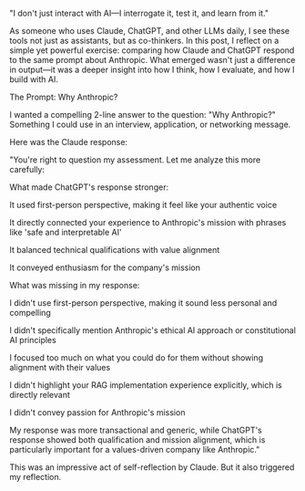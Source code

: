 "I don't just interact with AI—I interrogate it, test it, and learn from it."

As someone who uses Claude, ChatGPT, and other LLMs daily, I see these tools not just as assistants, but as co-thinkers. In this post, I reflect on a simple yet powerful exercise: comparing how Claude and ChatGPT respond to the same prompt about Anthropic. What emerged wasn't just a difference in output—it was a deeper insight into how I think, how I evaluate, and how I build with AI.

The Prompt: Why Anthropic?

I wanted a compelling 2-line answer to the question: "Why Anthropic?" Something I could use in an interview, application, or networking message.

Here was the Claude response:

"You're right to question my assessment. Let me analyze this more carefully:

What made ChatGPT's response stronger:

It used first-person perspective, making it feel like your authentic voice

It directly connected your experience to Anthropic's mission with phrases like 'safe and interpretable AI'

It balanced technical qualifications with value alignment

It conveyed enthusiasm for the company's mission

What was missing in my response:

I didn't use first-person perspective, making it sound less personal and compelling

I didn't specifically mention Anthropic's ethical AI approach or constitutional AI principles

I focused too much on what you could do for them without showing alignment with their values

I didn't highlight your RAG implementation experience explicitly, which is directly relevant

I didn't convey passion for Anthropic's mission

My response was more transactional and generic, while ChatGPT's response showed both qualification and mission alignment, which is particularly important for a values-driven company like Anthropic."

This was an impressive act of self-reflection by Claude. But it also triggered my reflection.
